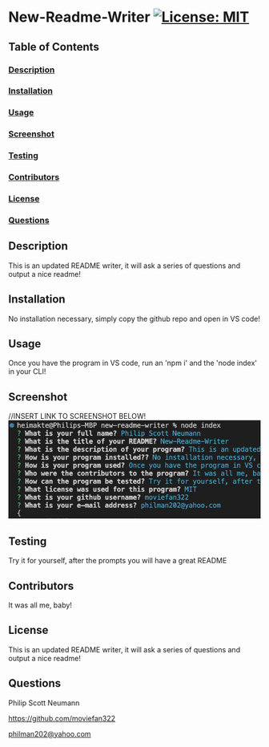 # New-Readme-Writer [![License: MIT](https://img.shields.io/badge/License-MIT-yellow.svg)](https://opensource.org/licenses/MIT)

## Table of Contents

### [Description](#description)

### [Installation](#installation)

### [Usage](#usage)

### [Screenshot](#screenshot)

### [Testing](#testing)

### [Contributors](#contributors)

### [License](#license)

### [Questions](#questions)

## Description <a id="description"></a>

This is an updated README writer, it will ask a series of questions and output a nice readme!

## Installation <a id="installation"></a>

No installation necessary, simply copy the github repo and open in VS code!

## Usage <a id="usage"></a>

Once you have the program in VS code, run an 'npm i' and the 'node index' in your CLI!

## Screenshot <a id="screenshot"></a>

//INSERT LINK TO SCREENSHOT BELOW!
![Screenshot of webpage](./images/screenshot.png)

## Testing <a id="testing"></a>

Try it for yourself, after the prompts you will have a great README

## Contributors <a id="contributors"></a>

It was all me, baby!

## License <a id="license"></a>

This is an updated README writer, it will ask a series of questions and output a nice readme!

## Questions <a id="questions"></a>

Philip Scott Neumann

https://github.com/moviefan322

philman202@yahoo.com
